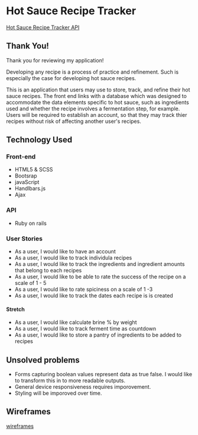 # Hot Sauce Recipe Tracker

[Hot Sauce Recipe Tracker API](https://github.com/matthewjmontalto/hot-sauce-recipe-tracker-api)

## Thank You!

Thank you for reviewing my application!

Developing any recipe is a process of practice and refinement. Such is especially
the case for developing hot sauce recipes.

This is an application that users may use to store, track, and refine their
hot sauce recipes. The front end links with a database which was designed to
accommodate the data elements specific to hot sauce, such as ingredients used
and whether the recipe involves a fermentation step, for example. Users will
be required to establish an account, so that they may track thier recipes without
risk of affecting another user's recipes.

## Technology Used

### Front-end
- HTML5 & SCSS
- Bootsrap
- javaScript
- Handlbars.js
- Ajax

### API
- Ruby on rails

### User Stories
- As a user, I would like to have an account
- As a user, I would like to track individula recipes
- As a user, I would like to track the ingredients and ingredient amounts that
  belong to each recipes
- As a user, I would like to be able to rate the success of the recipe on a scale
  of 1 - 5
- As a user, I would like to rate spiciness on a scale of 1 -3
- As a user, I would like to track the dates each recipe is is created

#### Stretch
- As a user, I would like calculate brine % by weight
- As a user, I would like to track ferment time as countdown
- As a user, I would like to store a pantry of ingredients to be added to recipes

## Unsolved problems
- Forms capturing boolean values represent data as true false. I would like to
  transform this in to more readable outputs.
- General device responsiveness requires imporovement.
- Styling will be imporoved over time.

## Wireframes
[wireframes](https://imgur.com/a/rX6fwnV)
